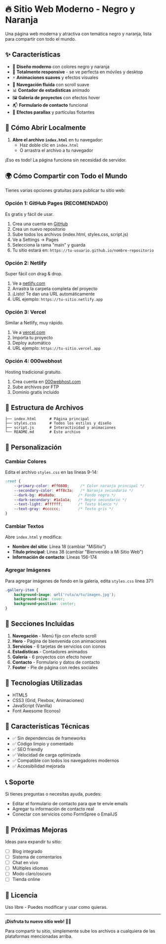 # 🔥 Sitio Web Moderno - Negro y Naranja

Una página web moderna y atractiva con temática negro y naranja, lista para compartir con todo el mundo.

## ✨ Características

- 🎨 **Diseño moderno** con colores negro y naranja
- 📱 **Totalmente responsive** - se ve perfecta en móviles y desktop
- ⚡ **Animaciones suaves** y efectos visuales
- 🔄 **Navegación fluida** con scroll suave
- 📊 **Contador de estadísticas** animado
- 🖼️ **Galería de proyectos** con efectos hover
- 📬 **Formulario de contacto** funcional
- 🌟 **Efectos parallax** y partículas flotantes

## 🚀 Cómo Abrir Localmente

1. **Abre el archivo `index.html`** en tu navegador:
   - Haz doble clic en `index.html`
   - O arrastra el archivo a tu navegador

¡Eso es todo! La página funciona sin necesidad de servidor.

## 🌍 Cómo Compartir con Todo el Mundo

Tienes varias opciones gratuitas para publicar tu sitio web:

### **Opción 1: GitHub Pages (RECOMENDADO)** 
Es gratis y fácil de usar.

1. Crea una cuenta en [GitHub](https://github.com)
2. Crea un nuevo repositorio
3. Sube todos los archivos (index.html, styles.css, script.js)
4. Ve a Settings → Pages
5. Selecciona la rama "main" y guarda
6. Tu sitio estará en: `https://tu-usuario.github.io/nombre-repositorio`

### **Opción 2: Netlify**
Super fácil con drag & drop.

1. Ve a [netlify.com](https://netlify.com)
2. Arrastra la carpeta completa del proyecto
3. ¡Listo! Te dan una URL automáticamente
4. URL ejemplo: `https://tu-sitio.netlify.app`

### **Opción 3: Vercel**
Similar a Netlify, muy rápido.

1. Ve a [vercel.com](https://vercel.com)
2. Importa tu proyecto
3. Deploy automático
4. URL ejemplo: `https://tu-sitio.vercel.app`

### **Opción 4: 000webhost**
Hosting tradicional gratuito.

1. Crea cuenta en [000webhost.com](https://www.000webhost.com/)
2. Sube archivos por FTP
3. Dominio gratis incluido

## 📁 Estructura de Archivos

```
├── index.html      # Página principal
├── styles.css      # Todos los estilos y diseño
├── script.js       # Interactividad y animaciones
└── README.md       # Este archivo
```

## 🎨 Personalización

### Cambiar Colores

Edita el archivo `styles.css` en las líneas 9-14:

```css
:root {
    --primary-color: #ff6600;     /* Color naranja principal */
    --secondary-color: #ff8c3a;   /* Naranja secundario */
    --dark-bg: #0a0a0a;          /* Fondo negro */
    --dark-secondary: #1a1a1a;   /* Negro secundario */
    --text-light: #ffffff;       /* Texto blanco */
    --text-gray: #cccccc;        /* Texto gris */
}
```

### Cambiar Textos

Abre `index.html` y modifica:
- **Nombre del sitio**: Línea 18 (cambiar "MiSitio")
- **Título principal**: Línea 38 (cambiar "Bienvenido a Mi Sitio Web")
- **Información de contacto**: Líneas 156-174

### Agregar Imágenes

Para agregar imágenes de fondo en la galería, edita `styles.css` línea 371:

```css
.gallery-item {
    background-image: url('ruta/a/tu/imagen.jpg');
    background-size: cover;
    background-position: center;
}
```

## 📱 Secciones Incluidas

1. **Navegación** - Menú fijo con efecto scroll
2. **Hero** - Página de bienvenida con animaciones
3. **Servicios** - 6 tarjetas de servicios con iconos
4. **Estadísticas** - Contadores animados
5. **Galería** - 6 proyectos con efecto hover
6. **Contacto** - Formulario y datos de contacto
7. **Footer** - Pie de página con redes sociales

## 🔧 Tecnologías Utilizadas

- HTML5
- CSS3 (Grid, Flexbox, Animaciones)
- JavaScript (Vanilla)
- Font Awesome (Iconos)

## 🎯 Características Técnicas

- ✅ Sin dependencias de frameworks
- ✅ Código limpio y comentado
- ✅ SEO friendly
- ✅ Velocidad de carga optimizada
- ✅ Compatible con todos los navegadores modernos
- ✅ Accesibilidad mejorada

## 📞 Soporte

Si tienes preguntas o necesitas ayuda, puedes:
- Editar el formulario de contacto para que te envíe emails
- Agregar tu información de contacto real
- Conectar con servicios como FormSpree o EmailJS

## 🌟 Próximas Mejoras

Ideas para expandir tu sitio:
- [ ] Blog integrado
- [ ] Sistema de comentarios
- [ ] Chat en vivo
- [ ] Múltiples idiomas
- [ ] Modo claro/oscuro
- [ ] Tienda online

## 📄 Licencia

Uso libre - Puedes modificar y usar como quieras.

---

**¡Disfruta tu nuevo sitio web! 🚀🔥**

Para compartir tu sitio, simplemente sube los archivos a cualquiera de las plataformas mencionadas arriba.

